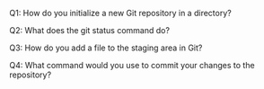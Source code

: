 Q1: How do you initialize a new Git repository in a directory?

Q2: What does the git status command do?

Q3: How do you add a file to the staging area in Git?

Q4: What command would you use to commit your changes to the repository?
